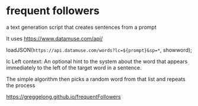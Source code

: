 # frequent followers

a text generation script that creates sentences from a prompt

It uses https://www.datamuse.com/api/

loadJSON(`https://api.datamuse.com/words?lc=${prompt}&sp=*`, showword);

lc	Left context: An optional hint to the system about the word that appears immediately to the left of the target word in a sentence.

The simple algorithm then picks a random word from that list  and repeats the process

https://greggelong.github.io/frequentFollowers